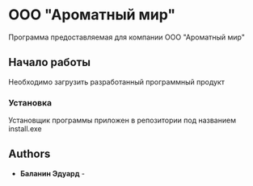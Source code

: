 # ООО "Ароматный мир"

Программа предоставляемая для компании ООО "Ароматный мир"

## Начало работы

Необходимо загрузить разработанный программный продукт

### Установка

Установщик программы приложен в репозитории под названием install.exe



## Authors

* **Баланин Эдуард** - 


